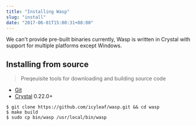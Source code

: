 ```yaml
---
title: "Installing Wasp"
slug: "install"
date: "2017-06-01T15:00:31+08:00"
---
```


We can't provide pre-built binaries currently, Wasp is written in Crystal with support for multiple platforms except Windows.

## Installing from source

> Preqeuisite tools for downloading and building source code

- [Git](http://git-scm.com/)
- [Crystal](https://crystal-lang.org/) 0.22.0+

```
$ git clone https://github.com/icyleaf/wasp.git && cd wasp
$ make build
$ sudo cp bin/wasp /usr/local/bin/wasp
```